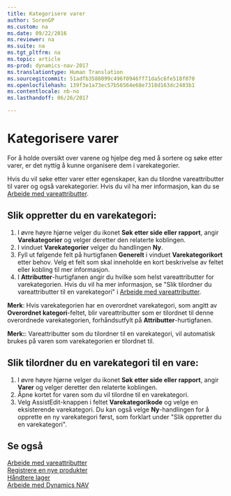 ```yaml
---
title: Kategorisere varer
author: SorenGP
ms.custom: na
ms.date: 09/22/2016
ms.reviewer: na
ms.suite: na
ms.tgt_pltfrm: na
ms.topic: article
ms-prod: dynamics-nav-2017
ms.translationtype: Human Translation
ms.sourcegitcommit: 51adfb3588099c496f0946ff71da5c6fe518f070
ms.openlocfilehash: 139f3e1a73ec57b56564e68e7318d163dc2483b1
ms.contentlocale: nb-no
ms.lasthandoff: 06/26/2017

---
```


# <a name="how-to-categorize-items"></a>Kategorisere varer
For å holde oversikt over varene og hjelpe deg med å sortere og søke etter varer, er det nyttig å kunne organisere dem i varekategorier.

Hvis du vil søke etter varer etter egenskaper, kan du tilordne vareattributter til varer og også varekategorier. Hvis du vil ha mer informasjon, kan du se [Arbeide med vareattributter](inventory-how-work-item-attributes.md).

## <a name="to-create-an-item-category"></a>Slik oppretter du en varekategori:
1. I øvre høyre hjørne velger du ikonet **Søk etter side eller rapport**, angir **Varekategorier** og velger deretter den relaterte koblingen.
2. I vinduet **Varekategorier** velger du handlingen **Ny**.
3. Fyll ut følgende felt på hurtigfanen **Generelt** i vinduet **Varekategorikort** etter behov. Velg et felt som skal inneholde en kort beskrivelse av feltet eller kobling til mer informasjon.
4. I **Attributter**-hurtigfanen angir du hvilke som helst vareattributter for varekategorien. Hvis du vil ha mer informasjon, se "Slik tilordner du vareattributter til en varekategori" i [Arbeide med vareattributter](inventory-how-work-item-attributes.md).

**Merk**: Hvis varekategorien har en overordnet varekategori, som angitt av **Overordnet kategori**-feltet, blir vareattributter som er tilordnet til denne overordnede varekategorien, forhåndsutfylt på **Attributter**-hurtigfanen.

**Merk:**: Vareattributter som du tilordner til en varekategori, vil automatisk brukes på varen som varekategorien er tilordnet til.

## <a name="to-assign-an-item-category-to-an-item"></a>Slik tilordner du en varekategori til en vare:
1. I øvre høyre hjørne velger du ikonet **Søk etter side eller rapport**, angir **Varer** og velger deretter den relaterte koblingen.
2. Åpne kortet for varen som du vil tilordne til en varekategori.
3. Velg AssistEdit-knappen i feltet **Varekategorikode** og velge en eksisterende varekategori. Du kan også velge **Ny**-handlingen for å opprette en ny varekategori først, som forklart under "Slik oppretter du en varekategori".

## <a name="see-also"></a>Se også  
[Arbeide med vareattributter](inventory-how-work-item-attributes.md)  
[Registrere en nye produkter](inventory-how-register-new-products.md)  
[Håndtere lager](inventory-manage-inventory.md)  
[Arbeide med Dynamics NAV](ui-work-product.md)

